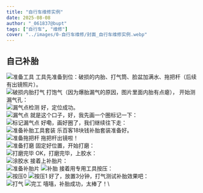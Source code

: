 ```yaml
---
title: "自行车维修实例"  
date: 2025-08-08  
author: "_061837@bupt"
tags: ["自行车", "维修"]  
cover: "../images/0-自行车维修/封面_自行车维修实例.webp"  
---
```

## 自己补胎
![准备工具](../images/0-维修自行车/00-自己补胎/准备工具.webp)
工具先准备到位：破损的内胎、打气筒、脸盆加满水、拖把杆（后续有出镜照片）。\
![破损内胎打气](../images/0-维修自行车/00-自己补胎/破损内胎打气.webp)
打饱气（因为爆胎漏气的原因，图片里面内胎有点瘪）， 开始测漏气孔：\
![漏气点检测](../images/0-维修自行车/00-自己补胎/漏气点检测.webp)
好，定位成功。\
![漏气点](../images/0-维修自行车/00-自己补胎/漏气点.webp)
就是这个口子，好，我先画一个圈标记一下：\
![标记漏气点](../images/0-维修自行车/00-自己补胎/标记漏气点.webp)
好嘞，画好圈了，我们继续往下走：\
![准备补胎工具套装](../images/0-维修自行车/00-自己补胎/准备补胎工具套装.webp)
乐百客18块钱补胎套装准备好。\
![准备拖把杆](../images/0-维修自行车/00-自己补胎/准备拖把杆.webp)
拖把杆出镜啦！\
![准备打磨](../images/0-维修自行车/00-自己补胎/准备打磨.webp)
固定好位置，开始打磨：\
![打磨完毕](../images/0-维修自行车/00-自己补胎/打磨完毕.webp)
OK，打磨完毕，上胶水：\
![涂胶水](../images/0-维修自行车/00-自己补胎/涂胶水.webp)
接着上补胎片：\
![准备补胎片](../images/0-维修自行车/00-自己补胎/准备补胎片.webp)
![补胎](../images/0-维修自行车/00-自己补胎/补胎.webp)
接着用专用工具按压：\
![按压0](../images/0-维修自行车/00-自己补胎/按压0.webp)
![按压1](../images/0-维修自行车/00-自己补胎/按压1.webp)
好了，放置3分钟，打气测试补胎效果吧：\
![打气](../images/0-维修自行车/00-自己补胎/打气.webp)
![完工](../images/0-维修自行车/00-自己补胎/完工.webp)
嘻嘻，补胎成功，太棒了！\